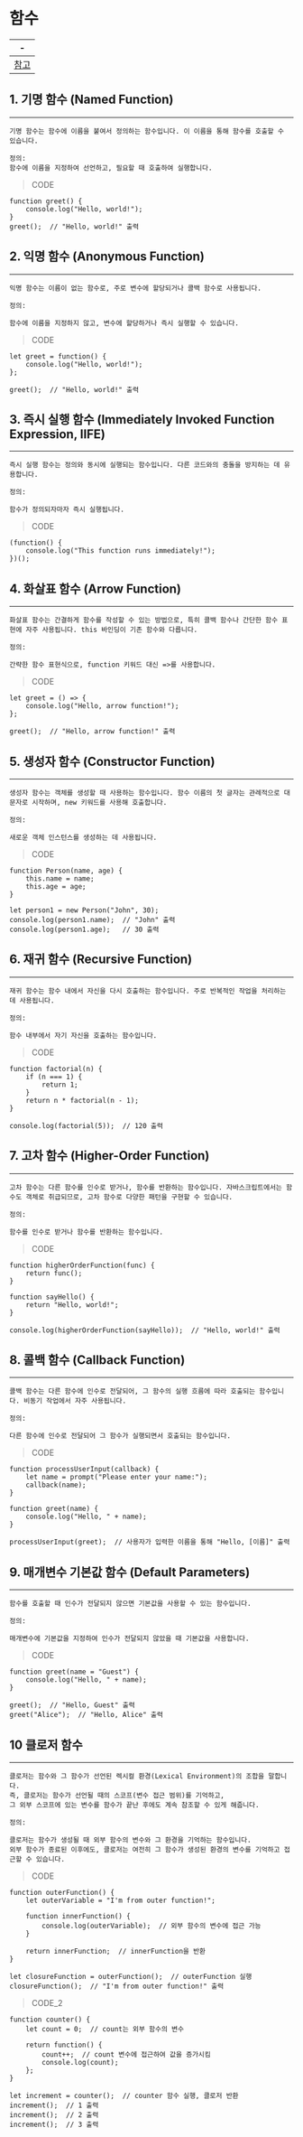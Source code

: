 # 함수


|-|
|-|
|[참고](https://velog.io/@younoah/JS-%EC%9E%90%EB%B0%94%EC%8A%A4%ED%81%AC%EB%A6%BD%ED%8A%B8-%ED%95%A8%EC%88%98-%EC%A0%95%EB%A6%AC)|


## 1. 기명 함수 (Named Function)
---

```
기명 함수는 함수에 이름을 붙여서 정의하는 함수입니다. 이 이름을 통해 함수를 호출할 수 있습니다.

정의:
함수에 이름을 지정하여 선언하고, 필요할 때 호출하여 실행합니다.
```

> CODE
```
function greet() {
    console.log("Hello, world!");
}
greet();  // "Hello, world!" 출력

```

## 2. 익명 함수 (Anonymous Function)
---

```
익명 함수는 이름이 없는 함수로, 주로 변수에 할당되거나 콜백 함수로 사용됩니다.

정의:

함수에 이름을 지정하지 않고, 변수에 할당하거나 즉시 실행할 수 있습니다.
```

> CODE
```
let greet = function() {
    console.log("Hello, world!");
};

greet();  // "Hello, world!" 출력

```

## 3. 즉시 실행 함수 (Immediately Invoked Function Expression, IIFE)
---

```
즉시 실행 함수는 정의와 동시에 실행되는 함수입니다. 다른 코드와의 충돌을 방지하는 데 유용합니다.

정의:

함수가 정의되자마자 즉시 실행됩니다.
```

> CODE
```
(function() {
    console.log("This function runs immediately!");
})();

```

## 4. 화살표 함수 (Arrow Function)
---

```
화살표 함수는 간결하게 함수를 작성할 수 있는 방법으로, 특히 콜백 함수나 간단한 함수 표현에 자주 사용됩니다. this 바인딩이 기존 함수와 다릅니다.

정의:

간략한 함수 표현식으로, function 키워드 대신 =>를 사용합니다.
```

> CODE
```
let greet = () => {
    console.log("Hello, arrow function!");
};

greet();  // "Hello, arrow function!" 출력

```

## 5. 생성자 함수 (Constructor Function)
---

```
생성자 함수는 객체를 생성할 때 사용하는 함수입니다. 함수 이름의 첫 글자는 관례적으로 대문자로 시작하며, new 키워드를 사용해 호출합니다.

정의:

새로운 객체 인스턴스를 생성하는 데 사용됩니다.
```

> CODE
```
function Person(name, age) {
    this.name = name;
    this.age = age;
}

let person1 = new Person("John", 30);
console.log(person1.name);  // "John" 출력
console.log(person1.age);   // 30 출력

```

## 6. 재귀 함수 (Recursive Function)
---

```
재귀 함수는 함수 내에서 자신을 다시 호출하는 함수입니다. 주로 반복적인 작업을 처리하는 데 사용됩니다.

정의:

함수 내부에서 자기 자신을 호출하는 함수입니다.
```

> CODE
```
function factorial(n) {
    if (n === 1) {
        return 1;
    }
    return n * factorial(n - 1);
}

console.log(factorial(5));  // 120 출력

```

## 7. 고차 함수 (Higher-Order Function)
---

```
고차 함수는 다른 함수를 인수로 받거나, 함수를 반환하는 함수입니다. 자바스크립트에서는 함수도 객체로 취급되므로, 고차 함수로 다양한 패턴을 구현할 수 있습니다.

정의:

함수를 인수로 받거나 함수를 반환하는 함수입니다.
```

> CODE
```
function higherOrderFunction(func) {
    return func();
}

function sayHello() {
    return "Hello, world!";
}

console.log(higherOrderFunction(sayHello));  // "Hello, world!" 출력

```

## 8. 콜백 함수 (Callback Function)
---

```
콜백 함수는 다른 함수에 인수로 전달되어, 그 함수의 실행 흐름에 따라 호출되는 함수입니다. 비동기 작업에서 자주 사용됩니다.

정의:

다른 함수에 인수로 전달되어 그 함수가 실행되면서 호출되는 함수입니다.
```

> CODE
```
function processUserInput(callback) {
    let name = prompt("Please enter your name:");
    callback(name);
}

function greet(name) {
    console.log("Hello, " + name);
}

processUserInput(greet);  // 사용자가 입력한 이름을 통해 "Hello, [이름]" 출력

```

## 9. 매개변수 기본값 함수 (Default Parameters)
---

```
함수를 호출할 때 인수가 전달되지 않으면 기본값을 사용할 수 있는 함수입니다.

정의:

매개변수에 기본값을 지정하여 인수가 전달되지 않았을 때 기본값을 사용합니다.
```

> CODE
```
function greet(name = "Guest") {
    console.log("Hello, " + name);
}

greet();  // "Hello, Guest" 출력
greet("Alice");  // "Hello, Alice" 출력

```

## 10 클로저 함수
---

```
클로저는 함수와 그 함수가 선언된 렉시컬 환경(Lexical Environment)의 조합을 말합니다.
즉, 클로저는 함수가 선언될 때의 스코프(변수 접근 범위)를 기억하고,
그 외부 스코프에 있는 변수를 함수가 끝난 후에도 계속 참조할 수 있게 해줍니다.

정의:

클로저는 함수가 생성될 때 외부 함수의 변수와 그 환경을 기억하는 함수입니다.
외부 함수가 종료된 이후에도, 클로저는 여전히 그 함수가 생성된 환경의 변수를 기억하고 접근할 수 있습니다.
```

> CODE
```
function outerFunction() {
    let outerVariable = "I'm from outer function!";
    
    function innerFunction() {
        console.log(outerVariable);  // 외부 함수의 변수에 접근 가능
    }

    return innerFunction;  // innerFunction을 반환
}

let closureFunction = outerFunction();  // outerFunction 실행
closureFunction();  // "I'm from outer function!" 출력

```
>CODE_2
```
function counter() {
    let count = 0;  // count는 외부 함수의 변수

    return function() {
        count++;  // count 변수에 접근하여 값을 증가시킴
        console.log(count);
    };
}

let increment = counter();  // counter 함수 실행, 클로저 반환
increment();  // 1 출력
increment();  // 2 출력
increment();  // 3 출력

```
